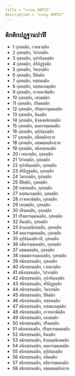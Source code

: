 ```yaml
---
title = "สารบัญ 40P23"
description = "สารบัญ 40P23"
---
```


## ติกติกปฏฺฐานปาฬิ

- 1 กุสลตฺติก, เวทนาตฺติก
- 2 กุสลตฺติก, วิปากตฺติก
- 3 กุสลตฺติก, อุปาทินฺนตฺติก
- 4 กุสลตฺติก, สํกิลิฏฺฐตฺติก
- 5 กุสลตฺติก, วิตกฺกตฺติก
- 6 กุสลตฺติก, ปีติตฺติก
- 7 กุสลตฺติก, ทสฺสนตฺติก
- 8 กุสลตฺติก, ทสฺสนเหตุตฺติก
- 9 กุสลตฺติก, อาจยคามิตฺติก
- 10 กุสลตฺติก, เสกฺขตฺติก
- 11 กุสลตฺติก, ปริตฺตตฺติก
- 12 กุสลตฺติก, ปริตฺตารมฺมณตฺติก
- 13 กุสลตฺติก, หีนตฺติก
- 14 กุสลตฺติก, มิจฺฉตฺตนิยตตฺติก
- 15 กุสลตฺติก, มคฺคารมฺมณตฺติก
- 16 กุสลตฺติก, อุปฺปนฺนตฺติก
- 17 กุสลตฺติก, อตีตตฺติกทฺวย
- 18 กุสลตฺติก, อชฺฌตฺตตฺติกทฺวย
- 19 กุสลตฺติก, สนิทสฺสนตฺติก
- 20 เวทนาตฺติก, กุสลตฺติก
- 21 วิปากตฺติก, กุสลตฺติก
- 22 อุปาทินฺนตฺติก, กุสลตฺติก
- 23 สํกิลิฏฺฐตฺติก, กุสลตฺติก
- 24 วิตกฺกตฺติก, กุสลตฺติก
- 25 ปีติตฺติก, กุสลตฺติก
- 26 ทสฺสนตฺติก, กุสลตฺติก
- 27 ทสฺสนเหตุตฺติก, กุสลตฺติก
- 28 อาจยคามิตฺติก, กุสลตฺติก
- 29 เสกฺขตฺติก, กุสลตฺติก
- 30 ปริตฺตตฺติก, กุสลตฺติก
- 31 ปริตฺตารมฺมณตฺติก, กุสลตฺติก
- 32 หีนตฺติก, กุสลตฺติก
- 33 มิจฺฉตฺตนิยตตฺติก, กุสลตฺติก
- 34 มคฺคารมฺมณตฺติก, กุสลตฺติก
- 35 อุปฺปนฺนตฺติกาทิ, กุสลตฺติก
- 36 อตีตารมฺมณตฺติก, กุสลตฺติก
- 37 อชฺฌตฺตตฺติก, กุสลตฺติก
- 38 อชฺฌตฺตารมฺมณตฺติก, กุสลตฺติก
- 39 สนิทสฺสนตฺติก, กุสลตฺติก
- 40 สนิทสฺสนตฺติก, เวทนาตฺติก
- 41 สนิทสฺสนตฺติก, วิปากตฺติก
- 42 สนิทสฺสนตฺติก, อุปาทินฺนตฺติก
- 43 สนิทสฺสนตฺติก, สํกิลิฏฺฐตฺติก
- 44 สนิทสฺสนตฺติก, วิตกฺกตฺติก
- 45 สนิทสฺสนตฺติก, ปีติตฺติก
- 46 สนิทสฺสนตฺติก, ทสฺสนตฺติก
- 47 สนิทสฺสนตฺติก, ทสฺสนเหตุตฺติก
- 48 สนิทสฺสนตฺติก, อาจยคามิตฺติก
- 49 สนิทสฺสนตฺติก, เสกฺขตฺติก
- 50 สนิทสฺสนตฺติก, ปริตฺตตฺติก
- 51 สนิทสฺสนตฺติก, ปริตฺตารมฺมณตฺติก
- 52 สนิทสฺสนตฺติก, หีนตฺติก
- 53 สนิทสฺสนตฺติก, มิจฺฉตฺตนิยตตฺติก
- 54 สนิทสฺสนตฺติก, มคฺคารมฺมณตฺติก
- 55 สนิทสฺสนตฺติก, อุปฺปนฺนตฺติก
- 56 สนิทสฺสนตฺติก, อตีตตฺติก
- 57 สนิทสฺสนตฺติก, อตีตารมฺมณตฺติก
- 58 สนิทสฺสนตฺติก, อชฺฌตฺตตฺติกทฺวย